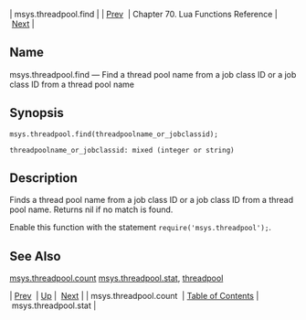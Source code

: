 | msys.threadpool.find |
| [Prev](lua.ref.msys.threadpool.count)  | Chapter 70. Lua Functions Reference |  [Next](lua.ref.msys.threadpool.stat) |

<a name="lua.ref.msys.threadpool.find"></a>
## Name

msys.threadpool.find — Find a thread pool name from a job class ID or a job class ID from a thread pool name

<a name="idp18465248"></a>
## Synopsis

`msys.threadpool.find(threadpoolname_or_jobclassid);`

`threadpoolname_or_jobclassid: mixed (integer or string)`<a name="idp18468288"></a>
## Description

Finds a thread pool name from a job class ID or a job class ID from a thread pool name. Returns nil if no match is found.

Enable this function with the statement `require('msys.threadpool');`.

<a name="idp18471120"></a>
## See Also

[msys.threadpool.count](lua.ref.msys.threadpool.count "msys.threadpool.count") [msys.threadpool.stat](lua.ref.msys.threadpool.stat "msys.threadpool.stat"), [threadpool](conf.ref.threadpool "threadpool")

| [Prev](lua.ref.msys.threadpool.count)  | [Up](lua.function.details) |  [Next](lua.ref.msys.threadpool.stat) |
| msys.threadpool.count  | [Table of Contents](index) |  msys.threadpool.stat |


